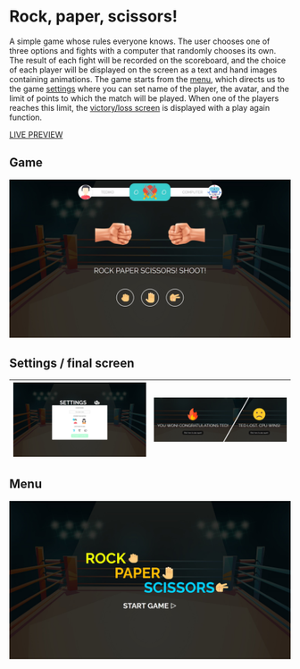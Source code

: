 # Rock, paper, scissors!

A simple game whose rules everyone knows. The user chooses one of three options and fights with a computer that randomly chooses its own. The result of each fight will be recorded on the scoreboard, and the choice of each player will be displayed on the screen as a text and hand images containing animations. The game starts from the [menu](#menu), which directs us to the game [settings](#settings--final-screen) where you can set name of the player, the avatar, and the limit of points to which the match will be played. When one of the players reaches this limit, the [victory/loss screen](#settings--final-screen)  is displayed with a play again function.

[LIVE PREVIEW](https://rockpaperscissors-tediko.netlify.app)


## Game
![Desktop view of my game](https://raw.githubusercontent.com/tediko/rockPaperScissors/master/assets/game-preview.jpg)
## Settings / final screen
| ![Settings preview](https://raw.githubusercontent.com/tediko/rockPaperScissors/master/assets/settings-preview.jpg) | ![Final screen preview](https://raw.githubusercontent.com/tediko/rockPaperScissors/master/assets/winlose-preview.jpg) |
|--|--|

## Menu
![Desktop preview of menu](https://raw.githubusercontent.com/tediko/rockPaperScissors/master/assets/menu-preview.jpg)
